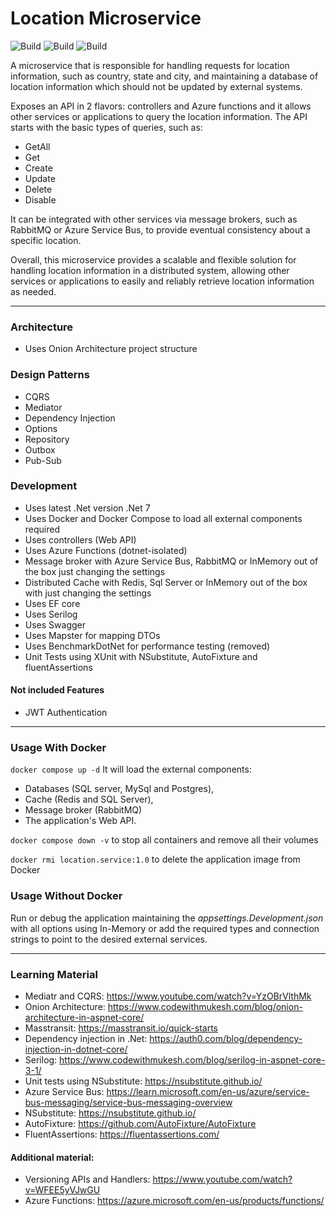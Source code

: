 # Location Microservice

![Build](https://img.shields.io/github/actions/workflow/status/Matozap/Location-Microservice/main-build.yml?style=for-the-badge&logo=github&color=0D7EBF)
![Build](https://img.shields.io/github/issues/Matozap/Location-Microservice?style=for-the-badge&logo=github&color=0D7EBF)
![Build](https://img.shields.io/github/last-commit/Matozap/Location-Microservice?style=for-the-badge&logo=github&color=0D7EBF)




A microservice that is responsible for handling requests for location information, such as country, state and city, 
and maintaining a database of location information which should not be updated by external systems.

Exposes an API in 2 flavors: controllers and Azure functions and it allows other services or applications to query the location information. 
The API starts with the basic types of queries, such as:
- GetAll
- Get
- Create
- Update
- Delete
- Disable

It can be integrated with other services via message brokers, such as RabbitMQ or Azure Service Bus, to provide eventual consistency about a specific location.

Overall, this microservice provides a scalable and flexible solution for handling location information in a distributed system, allowing other services or applications to easily and reliably retrieve location information as needed.

----------------------------------


### Architecture

- Uses Onion Architecture project structure

### Design Patterns

- CQRS
- Mediator
- Dependency Injection
- Options
- Repository
- Outbox
- Pub-Sub

### Development

- Uses latest .Net version .Net 7 
- Uses Docker and Docker Compose to load all external components required
- Uses controllers (Web API)
- Uses Azure Functions (dotnet-isolated)
- Message broker with Azure Service Bus, RabbitMQ or InMemory out of the box just changing the settings
- Distributed Cache with Redis, Sql Server or InMemory out of the box with just changing the settings
- Uses EF core
- Uses Serilog
- Uses Swagger
- Uses Mapster for mapping DTOs
- Uses BenchmarkDotNet for performance testing (removed)
- Unit Tests using XUnit with NSubstitute, AutoFixture and fluentAssertions

#### Not included Features

- JWT Authentication

-------------------------------------

### Usage With Docker

`docker compose up -d` 
It will load the external components: 
- Databases (SQL server, MySql and Postgres), 
- Cache (Redis and SQL Server), 
- Message broker (RabbitMQ) 
- The application's Web API.

`docker compose down -v` to stop all containers and remove all their volumes

`docker rmi location.service:1.0` to delete the application image from Docker

### Usage Without Docker

Run or debug the application maintaining the _appsettings.Development.json_ with all options using In-Memory 
or add the required types and connection strings to point to the desired external services.

---------------------------------------

### Learning Material
- Mediatr and CQRS: https://www.youtube.com/watch?v=YzOBrVlthMk
- Onion Architecture: https://www.codewithmukesh.com/blog/onion-architecture-in-aspnet-core/
- Masstransit: https://masstransit.io/quick-starts
- Dependency injection in .Net: https://auth0.com/blog/dependency-injection-in-dotnet-core/
- Serilog: https://www.codewithmukesh.com/blog/serilog-in-aspnet-core-3-1/
- Unit tests using NSubstitute: https://nsubstitute.github.io/
- Azure Service Bus: https://learn.microsoft.com/en-us/azure/service-bus-messaging/service-bus-messaging-overview
- NSubstitute: https://nsubstitute.github.io/
- AutoFixture: https://github.com/AutoFixture/AutoFixture
- FluentAssertions: https://fluentassertions.com/

#### Additional material:
- Versioning APIs and Handlers: https://www.youtube.com/watch?v=WFEE5yVJwGU
- Azure Functions: https://azure.microsoft.com/en-us/products/functions/

